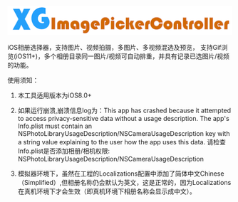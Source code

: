 <p align="center">
  <img src="XGImagePickerController_logo.png" title="XGImagePickerController logo" float=left>
</p>

iOS相册选择器，支持图片、视频拍摄，多图片、多视频混选及预览， 支持Gif浏览(iOS11+)，多个相册目录同一图片/视频可自动排重，并具有记录已选图片/视频的功能。

使用须知：

1. 本工具适用版本为iOS8.0+

2. 如果运行崩溃,崩溃信息log为：This app has crashed because it attempted to access privacy-sensitive data without a usage description.  The app's Info.plist must contain an NSPhotoLibraryUsageDescription/NSCameraUsageDescription key with a string value explaining to the user how the app uses this data.
请检查Info.plist是否添加相册/相机权限: NSPhotoLibraryUsageDescription/NSCameraUsageDescription

3. 模拟器环境下，虽然在工程的Localizations配置中添加了简体中文Chinese（Simplified）,但相册名称仍会默认为英文，这是正常的，因为Localizations在真机环境下才会生效（即真机环境下相册名称会显示成中文）。







